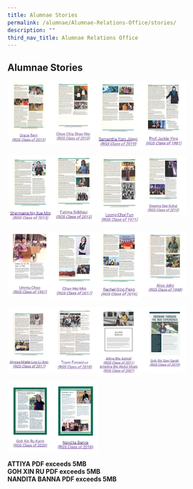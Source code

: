 ```yaml
---
title: Alumnae Stories
permalink: /alumnae/Alumnae-Relations-Office/stories/
description: ""
third_nav_title: Alumnae Relations Office
---
```

## Alumnae Stories

<p><a href="https://staging.d26afbzf7c2hhe.amplifyapp.com/files/Grace%20Tern_November%202014.pdf">
<img style="width:20%" align=left src="/images/story1.jpg">
</a></p>

<p><a href="https://staging.d26afbzf7c2hhe.amplifyapp.com/files/Chew%20Chia%20Shao%20Wei_August%202015.pdf">
<img style="width:20%" align=left src="/images/story2.jpg">
</a></p>

<p><a href="https://staging.d26afbzf7c2hhe.amplifyapp.com/files/Samantha%20Yom%20Jingyi_August%202015.pdf">
<img style="width:20%" align=left src="/images/story3.jpg">
</a></p>

<p><a href="https://staging.d26afbzf7c2hhe.amplifyapp.com/files/Prof%20Jackie%20Ying_February%202016.pdf">
<img style="width:20%" align=left src="/images/story4.jpg">
</a></p>
<br clear=left>

<p><a href="https://staging.d26afbzf7c2hhe.amplifyapp.com/files/Shermaine%20Ng%20Xue%20Min_June%202016.pdf">
<img style="width:20%" align=left src="/images/story5.jpg">
</a></p>

<p><a href="https://staging.d26afbzf7c2hhe.amplifyapp.com/files/Fatima%20Siddiqui_September%202016.pdf">
<img style="width:20%" align=left src="/images/story6.jpg">
</a></p>

<p><a href="https://staging.d26afbzf7c2hhe.amplifyapp.com/files/Leong%20Choi%20Fun_November%202016.pdf">
<img style="width:20%" align=left src="/images/story7.jpg">
</a></p>

<p><a href="https://staging.d26afbzf7c2hhe.amplifyapp.com/files/Deanna%20See%20Xuhui_February%202017.pdf">
<img style="width:20%" align=left src="/images/story8.jpg">
</a></p>
<br clear=left>

<p><a href="https://staging.d26afbzf7c2hhe.amplifyapp.com/files/Mrs%20Ummu%20Choo_2017.pdf">
<img style="width:20%" align=left src="/images/story9.jpg">
</a></p>

<p><a href="https://staging.d26afbzf7c2hhe.amplifyapp.com/files/Chan%20Hsi-Min_April%202017.pdf">
<img style="width:20%" align=left src="/images/story10.jpg">
</a></p>

<p><a href="https://staging.d26afbzf7c2hhe.amplifyapp.com/files/Rachel%20Qing%20Pang_July%202017.pdf">
<img style="width:20%" align=left src="/images/story11.jpg">
</a></p>

<p><a href="https://staging.d26afbzf7c2hhe.amplifyapp.com/files/Mrs%20Alice%20John_June%202018.pdf">
<img style="width:20%" align=left src="/images/story12.jpg">
</a></p>
<br clear=left>

<p><a href="https://staging.d26afbzf7c2hhe.amplifyapp.com/files/Alyssa%20Marie%20Loo%20Li%20Ann_October%202018.pdf">
<img style="width:20%" align=left src="/images/story13.jpg">
</a></p>

<p><a href="https://staging.d26afbzf7c2hhe.amplifyapp.com/files/Team%20Feroxidus_November%202018.pdf">
<img style="width:20%" align=left src="/images/story14.jpg">
</a></p>

<p><a href="https://www.rgs.edu.sg/qql/slot/u1290/Alumnae%20Stories/Portrait%20of%20a%20Rafflesian_Attiya%20and%20Amelina.pdf">
<img style="width:20%" align=left src="/images/story15.jpg">
</a></p>

<p><a href="https://staging.d26afbzf7c2hhe.amplifyapp.com/files/Portrait%20of%20a%20Rafflesian%20-%20Growing%20Through%20the%20RGS%20Experience.pdf">
<img style="width:20%" align=left src="/images/story16.jpg">
</a></p>
<br clear=left>

<p><a href="https://www.rgs.edu.sg/qql/slot/u1290/Alumnae%20Stories/Portrait%20of%20a%20Rafflesian%20-%20A%20Soul-Searching%20Journey%20of%20Self-Discovery.pdf">
<img style="width:20%" align=left src="/images/story17.jpg">
</a></p>

<p><a href="https://www.rgs.edu.sg/qql/slot/u1290/Alumnae%20Stories/Portrait%20of%20a%20Rafflesian%20-%20Crowning%20Glory.pdf">
<img style="width:20%" align=left src="/images/story18.jpg">
</a></p>
<br clear=left>

**ATTIYA PDF exceeds 5MB**<br>
**GOH XIN RU PDF exceeds 5MB**<br>
**NANDITA BANNA PDF exceeds 5MB**